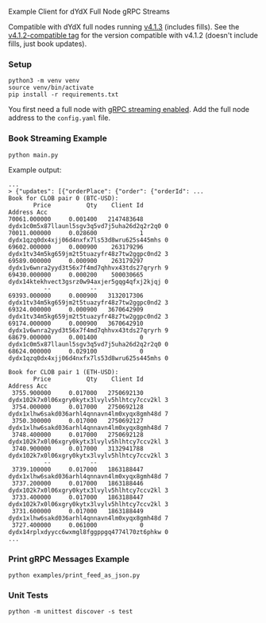Example Client for dYdX Full Node gRPC Streams

Compatible with dYdX full nodes running [v4.1.3](https://github.com/dydxprotocol/v4-chain/releases/tag/protocol%2Fv4.1.3) (includes fills).
See the [v4.1.2-compatible tag](https://github.com/dydxprotocol/grpc-stream-client/tree/v4.1.2-compatible) for the version compatible with v4.1.2 (doesn't include fills, just book updates).

### Setup
    
    python3 -m venv venv
    source venv/bin/activate
    pip install -r requirements.txt

You first need a full node with [gRPC streaming enabled](https://docs.dydx.exchange/validators/full_node_streaming#enabling-grpc-streaming). 
Add the full node address to the `config.yaml` file.

### Book Streaming Example

    python main.py

Example output:

    ...
    > {"updates": [{"orderPlace": {"order": {"orderId": ...
    Book for CLOB pair 0 (BTC-USD):
           Price          Qty    Client Id                                     Address Acc
    70061.000000     0.001400   2147483648 dydx1c0m5x87llaunl5sgv3q5vd7j5uha26d2q2r2q0 0
    70011.000000     0.028600            1 dydx1qzq0dx4xjj06d4nxfx7ls53d8wru625s445mhs 0
    69602.000000     0.000900    263179296 dydx1tv34m5kg659jm2t5tuazyfr48z7tw2ggpc0nd2 3
    69589.000000     0.000900    263179297 dydx1v6wnra2yyd3t56x7f4md7qhhvx43tds27qryrh 9
    69430.000000     0.000200    500030665 dydx14ktekhvect3gsrz0w94axjer5gqg4qfxj2kjqj 0
              --           --
    69393.000000     0.000900   3132017306 dydx1tv34m5kg659jm2t5tuazyfr48z7tw2ggpc0nd2 3
    69324.000000     0.000900   3670642909 dydx1tv34m5kg659jm2t5tuazyfr48z7tw2ggpc0nd2 3
    69174.000000     0.000900   3670642910 dydx1v6wnra2yyd3t56x7f4md7qhhvx43tds27qryrh 9
    68679.000000     0.001400            0 dydx1c0m5x87llaunl5sgv3q5vd7j5uha26d2q2r2q0 0
    68624.000000     0.029100            0 dydx1qzq0dx4xjj06d4nxfx7ls53d8wru625s445mhs 0

    Book for CLOB pair 1 (ETH-USD):
           Price          Qty    Client Id                                     Address Acc
     3755.900000     0.017000   2750692130 dydx102k7x0l06xgry0kytx3lvylv5hlhtcy7ccv2kl 3
     3754.000000     0.017000   2750692128 dydx1xlhw6sakd036arhl4qnnavn4lm0xyqx8gmh48d 7
     3750.300000     0.017000   2750692127 dydx1xlhw6sakd036arhl4qnnavn4lm0xyqx8gmh48d 7
     3748.400000     0.017000   2750692128 dydx102k7x0l06xgry0kytx3lvylv5hlhtcy7ccv2kl 3
     3740.900000     0.017000   3132941788 dydx102k7x0l06xgry0kytx3lvylv5hlhtcy7ccv2kl 3
              --           --
     3739.100000     0.017000   1863188447 dydx1xlhw6sakd036arhl4qnnavn4lm0xyqx8gmh48d 7
     3737.200000     0.017000   1863188446 dydx102k7x0l06xgry0kytx3lvylv5hlhtcy7ccv2kl 3
     3733.400000     0.017000   1863188447 dydx102k7x0l06xgry0kytx3lvylv5hlhtcy7ccv2kl 3
     3731.600000     0.017000   1863188449 dydx1xlhw6sakd036arhl4qnnavn4lm0xyqx8gmh48d 7
     3727.400000     0.061000            0 dydx14rplxdyycc6wxmgl8fggppgq4774l70zt6phkw 0
    ...

### Print gRPC Messages Example
    
    python examples/print_feed_as_json.py


### Unit Tests

    python -m unittest discover -s test
